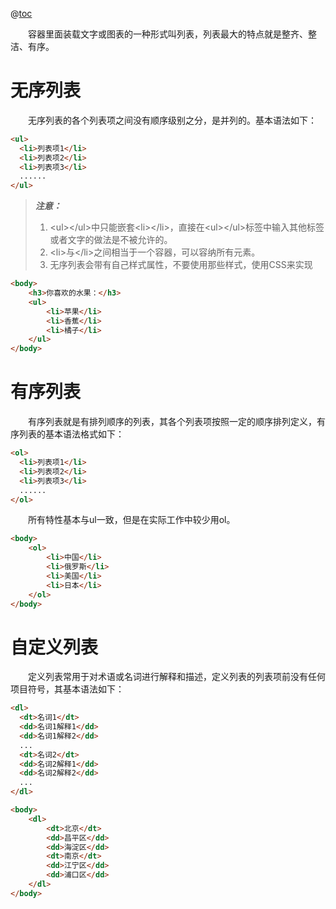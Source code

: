 @[toc](列表标签)

&emsp;&emsp;容器里面装载文字或图表的一种形式叫列表，列表最大的特点就是整齐、整洁、有序。

# 无序列表
&emsp;&emsp;无序列表的各个列表项之间没有顺序级别之分，是并列的。基本语法如下：

```html
<ul>
  <li>列表项1</li>
  <li>列表项2</li>
  <li>列表项3</li>
  ......
</ul>
```

> *__注意：__*
>  1. &lt;ul&gt;&lt;/ul&gt;中只能嵌套&lt;li&gt;&lt;/li&gt;，直接在&lt;ul&gt;&lt;/ul&gt;标签中输入其他标签或者文字的做法是不被允许的。
> 2. &lt;li&gt;与&lt;/li&gt;之间相当于一个容器，可以容纳所有元素。
> 3. 无序列表会带有自己样式属性，不要使用那些样式，使用CSS来实现

```html
<body>
    <h3>你喜欢的水果：</h3>
    <ul>
        <li>苹果</li>
        <li>香蕉</li>
        <li>橘子</li>
    </ul>
</body>
```

# 有序列表
&emsp;&emsp;有序列表就是有排列顺序的列表，其各个列表项按照一定的顺序排列定义，有序列表的基本语法格式如下：

```html
<ol>
  <li>列表项1</li>
  <li>列表项2</li>
  <li>列表项3</li>
  ......
</ol>
```

&emsp;&emsp;所有特性基本与ul一致，但是在实际工作中较少用ol。

```html
<body>
    <ol>
        <li>中国</li>
        <li>俄罗斯</li>
        <li>美国</li>
        <li>日本</li>
    </ol>
</body>
```

# 自定义列表
&emsp;&emsp;定义列表常用于对术语或名词进行解释和描述，定义列表的列表项前没有任何项目符号，其基本语法如下：

```html
<dl>
  <dt>名词1</dt>
  <dd>名词1解释1</dd>
  <dd>名词1解释2</dd>
  ...
  <dt>名词2</dt>
  <dd>名词2解释1</dd>
  <dd>名词2解释2</dd>
  ...
</dl>
```

```html
<body>
    <dl>
        <dt>北京</dt>
        <dd>昌平区</dd>
        <dd>海淀区</dd>
        <dt>南京</dt>
        <dd>江宁区</dd>
        <dd>浦口区</dd>
    </dl>
</body>
```